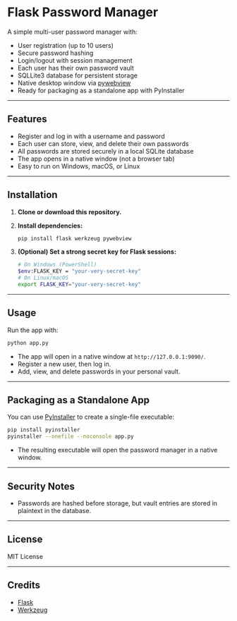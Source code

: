 # Flask Password Manager

A simple multi-user password manager with:

- User registration (up to 10 users)
- Secure password hashing
- Login/logout with session management
- Each user has their own password vault
- SQLLite3 database for persistent storage
- Native desktop window via [pywebview](https://pywebview.flowrl.com/)
- Ready for packaging as a standalone app with PyInstaller

---

## Features

- Register and log in with a username and password
- Each user can store, view, and delete their own passwords
- All passwords are stored securely in a local SQLite database
- The app opens in a native window (not a browser tab)
- Easy to run on Windows, macOS, or Linux

---

## Installation

1. **Clone or download this repository.**

2. **Install dependencies:**
    ```sh
    pip install flask werkzeug pywebview
    ```

3. **(Optional) Set a strong secret key for Flask sessions:**
    ```sh
    # On Windows (PowerShell)
    $env:FLASK_KEY = "your-very-secret-key"
    # On Linux/macOS
    export FLASK_KEY="your-very-secret-key"
    ```

---

## Usage

Run the app with:

```sh
python app.py
```

- The app will open in a native window at `http://127.0.0.1:9090/`.
- Register a new user, then log in.
- Add, view, and delete passwords in your personal vault.

---

## Packaging as a Standalone App

You can use [PyInstaller](https://pyinstaller.org/) to create a single-file executable:

```sh
pip install pyinstaller
pyinstaller --onefile --noconsole app.py
```

- The resulting executable will open the password manager in a native window.

---

## Security Notes

- Passwords are hashed before storage, but vault entries are stored in plaintext in the database.
---

## License

MIT License

---

## Credits

- [Flask](https://flask.palletsprojects.com/)
- [Werkzeug](https://werkzeug.palletsprojects.com/)
